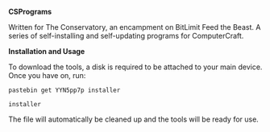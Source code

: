 **CSPrograms**

Written for The Conservatory, an encampment on BitLimit Feed the Beast. A series of self-installing and self-updating programs for ComputerCraft.

**Installation and Usage**

To download the tools, a disk is required to be attached to your main device. Once you have on, run:

`pastebin get YYN5pp7p installer`

`installer`

The file will automatically be cleaned up and the tools will be ready for use.